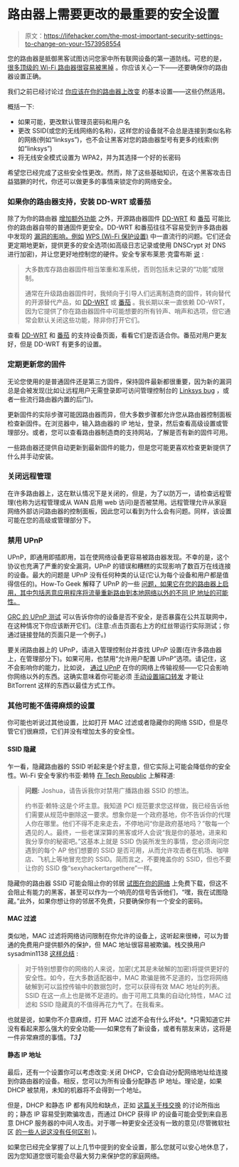 # 路由器上需要更改的最重要的安全设置

> 原文：<https://lifehacker.com/the-most-important-security-settings-to-change-on-your-1573958554>

您的路由器是抵御黑客试图访问您家中所有联网设备的第一道防线。可悲的是， [很多顶级的 Wi-Fi 路由器很容易被黑掉](http://www.cnet.com/news/top-wi-fi-routers-easy-to-hack-says-study/) 。你应该关心一下——还要确保你的路由器设置正确。



我们之前已经讨论过 [你应该在你的路由器上改变](https://lifehacker.com/what-settings-should-i-change-on-my-wi-fi-router-5553789) 的基本设置——这些仍然适用。

概括一下:

*   如果可能，更改默认管理员密码和用户名
*   更改 SSID(或您的无线网络的名称)，这样您的设备就不会总是连接到类似名称的网络(例如“linksys”)，也不会让黑客对您的路由器型号有更多的线索(例如“linksys”)
*   将无线安全模式设置为 WPA2，并为其选择一个好的长密码

希望您已经完成了这些安全性更改。然而，除了这些基础知识，在这个黑客攻击日益猖獗的时代，你还可以做更多的事情来锁定你的网络安全。

### 如果你的路由器支持，安装 DD-WRT 或番茄

除了为你的路由器 [增加额外功能](http://lifehacker.com/turn-your-60-router-into-a-600-router-178132) 之外，开源路由器固件 [DD-WRT](http://www.dd-wrt.com/site/index) 和 [番茄](http://www.polarcloud.com/tomato) 可能比你的路由器自带的普通固件更安全。DD-WRT 和番茄往往不容易受到许多路由器 中发现的 [漏洞的影响，例如](http://www.securityevaluators.com/knowledge/case_studies/routers/soho_router_hacks.php) [WPS (Wi-Fi 保护设置)](http://lifehacker.com/how-to-crack-a-wi-fi-networks-wpa-password-with-reaver-5873407) 中一直流行的问题。它们还会更定期地更新，提供更多的安全选项(如高级日志记录或使用 DNSCrypt 对 DNS 进行加密)，并让您更好地控制您的硬件。安全专家布莱恩·克雷布斯 [说](http://krebsonsecurity.com/2014/02/time-to-harden-your-hardware/) :

> 大多数库存路由器固件相当笨重和准系统，否则包括未记录的“功能”或限制。
> 
> 通常在升级路由器固件时，我倾向于引导人们远离制造商的固件，转向替代的开源替代产品，如 [DD-WRT](http://www.dd-wrt.com/site/index) 或 [番茄](http://www.polarcloud.com/tomato) 。我长期以来一直依赖 DD-WRT，因为它提供了你在路由器固件中可能想要的所有铃声、哨声和选项，但它通常会默认关闭这些功能，除非你打开它们。

查看 [DD-WRT](http://www.dd-wrt.com/wiki/index.php/Supported_Devices) 和 [番茄](http://en.wikibooks.org/wiki/Tomato_Firmware#Supported_devices) 的支持设备页面，看看它们是否适合你。番茄对用户更友好，但是 DD-WRT 有更多的设置。

### 定期更新您的固件

无论您使用的是普通固件还是第三方固件，保持固件最新都很重要，因为新的漏洞总是会被发现(比如让远程用户无需登录即可访问管理控制台的 [Linksys bug](http://news.dice.com/2014/02/18/home-routers-pose-biggest-consumer-cyberthreat/) ，或者一些流行路由器内置的后门)。

更新固件的实际步骤可能因路由器而异，但大多数步骤都允许您从路由器控制面板检查新固件。在浏览器中，输入路由器的 IP 地址，登录，然后查看高级设置或管理部分。或者，您可以查看路由器制造商的支持网站，了解是否有新的固件可用。

一些路由器还提供自动更新到最新固件的能力，但是您可能更喜欢检查更新提供了什么并手动安装。

### 关闭远程管理

在许多路由器上，这在默认情况下是关闭的，但是，为了以防万一，请检查远程管理(也称为远程管理或从 WAN 启用 web 访问)是否被禁用。远程管理允许从家庭网络外部访问路由器的控制面板，因此您可以看到为什么会有问题。同样，该设置可能在您的高级或管理部分下。

### 禁用 UPnP

UPnP，即通用即插即用，旨在使网络设备更容易被路由器发现。不幸的是，这个协议也充满了严重的安全漏洞，UPnP 的错误和糟糕的实现影响了数百万在线连接的设备。最大的问题是 UPnP 没有任何种类的认证(它认为每个设备和用户都是值得信任的)。How-To Geek 解释了 UPnP 的一些 [问题，如果它在您的路由器上启用，其中包括恶意应用程序将流量重新路由到本地网络以外的不同 IP 地址的可能性。](http://www.howtogeek.com/122487/htg-explains-is-upnp-a-security-risk/)

[GRC 的 UPnP 测试](https://www.grc.com/su/UPnP-Rejected.htm) 可以告诉你你的设备是否不安全，是否暴露在公共互联网中，在这种情况下你应该断开它们。(注意:点击页面右上方的红丝带运行实际测试；你通过链接登陆的页面只是一个例子。)

要关闭路由器上的 UPnP，请进入管理控制台并查找 UPnP 设置(在许多路由器上，在管理部分下)。如果可用，也禁用“允许用户配置 UPnP”选项。请记住，这不会影响你的能力，比如说， [通过 UPnP](http://lifehacker.com/what-is-upnp-and-how-do-i-use-it-to-stream-media-to-my-5803975) 在你的网络上传输视频——它只会影响你网络以外的东西。这确实意味着你可能必须 [手动设置端口转发](https://lifehacker.com/know-your-network-lesson-4-access-your-home-computers-5831841) 才能让 BitTorrent 这样的东西以最佳方式工作。

### 其他可能不值得麻烦的设置

你可能也听说过其他设置，比如打开 MAC 过滤或者隐藏你的网络 SSID，但是尽管它们很麻烦，它们并没有增加太多的安全性。

#### SSID 隐藏

乍一看，隐藏路由器的 SSID 听起来是个好主意，但它实际上可能会降低你的安全性。Wi-Fi 安全专家约书亚·赖特 [在 Tech Republic](http://www.techrepublic.com/blog/mobile-enterprise/wi-fi-security-is-always-one-step-behind/#.) 上解释道:

> **问题:** Joshua，请告诉我你对禁用广播路由器 SSID 的想法。
> 
> 约书亚·赖特:这是个坏主意。我知道 PCI 规范要求您这样做，我已经告诉他们需要从规范中删除这一要求。想象你是一个政府基地，你不告诉你的代理人你在哪里。他们不得不走来走去，不停地问“你是政府基地吗？”敬每一个遇见的人。最终，一些老谋深算的黑客或坏人会说“我是你的基地，进来和我分享你的秘密吧。”这基本上就是 SSID 伪装所发生的事情，您必须询问您遇到的每个 AP 他们想要的 SSID 是否可用，从而允许攻击者在机场、咖啡店、飞机上等地冒充您的 SSID。简而言之，不要掩盖你的 SSID，但也不要让你的 SSID 像“sexyhackertargethere”一样。

隐藏你的路由器 SSID 可能会阻止你的邻居 [试图在你的网络](http://lifehacker.com/how-can-i-find-out-if-someone-s-stealing-my-wi-fi-5738123) 上免费下载，但这不会阻止有能力的黑客，甚至可以作为一个响亮的信号告诉他们，“嘿，我在试图隐藏。”此外，如果你想让你的邻居不免费，只要确保你有一个安全的密码。

#### MAC 过滤

类似地，MAC 过滤将网络访问限制在你允许的设备上，这听起来很棒，可以为普通的免费用户提供额外的保护，但 MAC 地址很容易被欺骗。栈交换用户 sysadmin1138 [这样总结](http://security.stackexchange.com/questions/1606/are-mac-address-filtering-and-ssid-hiding-still-worthwhile) :

> 对于特别想要你的网络的人来说，加密(尤其是未破解的加密)将提供更好的安全性。如今，在大多数适配器中，MAC 欺骗是微不足道的，当您将网络破解到可以监控传输中的数据包时，您可以获得有效 MAC 地址的列表。SSID 在这一点上也是微不足道的。由于可用工具集的自动化特性，MAC 过滤和 SSID 隐藏真的不值得再花力气了。在我看来。

也就是说，如果你不介意麻烦，打开 MAC 过滤不会有什么坏处*。*只需知道它并没有看起来那么强大的安全功能——如果您有了新设备，或者有朋友来访，这将是一件非常麻烦的事情。*T3】*

#### 静态 IP 地址

最后，还有一个设置你可以考虑改变:关闭 DHCP，它会自动分配网络地址给连接到你路由器的设备。相反，您可以为所有设备分配静态 IP 地址。理论是，如果 DHCP 被禁用，未知的机器将不会得到一个地址。

但是，DHCP 和静态 IP 都有风险和缺点，正如 [这篇关于栈交换](http://security.stackexchange.com/questions/1925/dhcp-vs-static-ip-addressing) 的讨论所指出的；静态 IP 容易受到欺骗攻击，而通过 DHCP 获得 IP 的设备可能会受到来自恶意 DHCP 服务器的中间人攻击。对于哪一种更安全还没有一致的意见(尽管微软社区 [的一些人说这没有任何区别](http://answers.microsoft.com/en-us/windows/forum/windows_7-networking/which-is-more-secure-static-ip-address-or-dynamic/6eee9598-ad27-4473-926d-11ef609e9441) )。

如果您已经完全掌握了以上几节中提到的安全设置，那么您就可以安心地休息了，因为您知道您很可能会尽最大努力来保护您的家庭网络。